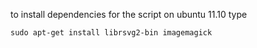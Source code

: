 to install dependencies for the script on ubuntu 11.10 type

	sudo apt-get install librsvg2-bin imagemagick

